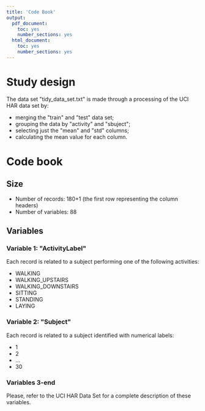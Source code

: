 ```yaml
---
title: 'Code Book'
output: 
  pdf_document: 
    toc: yes
    number_sections: yes
  html_document: 
    toc: yes
    number_sections: yes
---
```

# Study design

The data set "tidy_data_set.txt" is made through a processing of the UCI HAR data set by:

* merging the "train" and "test" data set;
* grouping the data by "activity" and "sbuject";
* selecting just the "mean" and "std" columns;
* calculating the mean value for each column.

# Code book

## Size

* Number of records: 180+1 (the first row representing the column headers)
* Number of variables: 88

## Variables

### Variable 1: "ActivityLabel"
Each record is related to a subject performing one of the following activities:

* WALKING
* WALKING_UPSTAIRS
* WALKING_DOWNSTAIRS
* SITTING
* STANDING
* LAYING

### Variable 2: "Subject"

Each record is related to a subject identified with numerical labels:

* 1
* 2
* ...
* 30

### Variables 3-end

Please, refer to the UCI HAR Data Set for a complete description of these variables.
